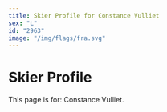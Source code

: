```yaml
---
title: Skier Profile for Constance Vulliet
sex: "L"
id: "2963"
image: "/img/flags/fra.svg" 
---
```


# Skier Profile

This page is for: Constance Vulliet.
    